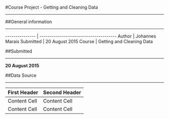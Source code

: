 #Course Project - Getting and Cleaning Data
***
##General information
***
                      
--------------- | --------------------------------------
Author          |       Johannes Marais
Submitted       |       20 August 2015
Course          |       Getting and Cleaning Data

##Submitted
***
**20 August 2015**

##Data Source
***
First Header  | Second Header
------------- | -------------
Content Cell  | Content Cell
Content Cell  | Content Cell